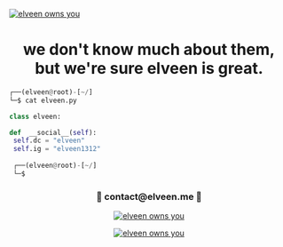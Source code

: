 <a href="https://camo.githubusercontent.com/714f332e71f3b622220ac1433d99480c779ac1c71e877a7793ea5fc0ae0eb34d/68747470733a2f2f6b6f6d617265762e636f6d2f67687076632f3f757365726e616d653d6e6f76617379266c6162656c3d50726f66696c65253230566965777326636f6c6f723d646130303465" target="blank"><img align="center" src="https://camo.githubusercontent.com/714f332e71f3b622220ac1433d99480c779ac1c71e877a7793ea5fc0ae0eb34d/68747470733a2f2f6b6f6d617265762e636f6d2f67687076632f3f757365726e616d653d6e6f76617379266c6162656c3d50726f66696c65253230566965777326636f6c6f723d646130303465" alt="elveen owns you" /></a>

<h1 align="center">we don't know much about them, but we're sure elveen is great.</h1>


```python
┌──(elveen@root)-[~/]
└─$ cat elveen.py

class elveen:

def  __social__(self):
 self.dc = "elveen"
 self.ig = "elveen1312"
  
 ┌──(elveen@root)-[~/]
 └─$
```

<h3 align="center">📩 contact@elveen.me 📩</h3>
 
<p align="center">
<a href="https://www.instagram.com/elveen1312/" target="blank"><img align="center" src="https://img.shields.io/badge/instagram-black?logo=instagram" alt="elveen owns you" /></a>
</p>

<p align="center">
<a href="https://discord.gg/1312" target="blank"><img align="center" src="https://img.shields.io/badge/1312-black?logo=adidas" alt="elveen owns you" /></a>
</p>

<!--
**554960/554960** is a ✨ _special_ ✨ repository because its `README.md` (this file) appears on your GitHub profile.

Here are some ideas to get you started:

- 🔭 I’m currently working on ...
- 🌱 I’m currently learning ...
- 👯 I’m looking to collaborate on ...
- 🤔 I’m looking for help with ...
- 💬 Ask me about ...
- 📫 How to reach me: ...
- 😄 Pronouns: ...
- ⚡ Fun fact: ...
-->
